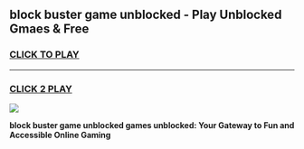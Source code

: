
## block buster game unblocked - Play Unblocked Gmaes & Free
<h3>
<a href="https://premium.freeplayer.one?title=block_buster_game_unblocked&ref=19F">CLICK TO PLAY</a></h3>
<hr>

<h3>
<a href="https://premium.freeplayer.one?title=block_buster_game_unblocked&ref=19F">CLICK 2 PLAY</a>
  
</h3>

<a href="https://premium.freeplayer.one?title=block_buster_game_unblocked&ref=19F/"><img src="https://clearcache.store/games.png"></a>


**block buster game unblocked games unblocked: Your Gateway to Fun and Accessible Online Gaming**
